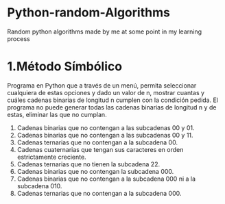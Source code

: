 # Python-random-Algorithms
Random python algorithms made by me at some point in my learning process

# 1.Método Símbólico
Programa en Python que a través de un menú, permita seleccionar cualquiera de estas opciones y dado un valor de n, mostrar cuantas y cuáles cadenas binarias de longitud n cumplen con la condición pedida. El programa no puede generar todas las cadenas binarias de longitud n y de estas, eliminar las que no cumplan.

1. Cadenas binarias que no contengan a las subcadenas 00 y 01.
2. Cadenas binarias que no contengan a las subcadenas 00 y 11.
3. Cadenas ternarias que no contengan a la subcadena 00.
4. Cadenas cuaternarias que tengan sus caracteres en orden estrictamente creciente.
5. Cadenas ternarias que no tienen la subcadena 22.
6. Cadenas binarias que no contengan la subcadena 000.
7. Cadenas binarias que no contengan a la subcadena 000 ni a la subcadena 010.
8. Cadenas ternarias que no contengan a la subcadena 000.

